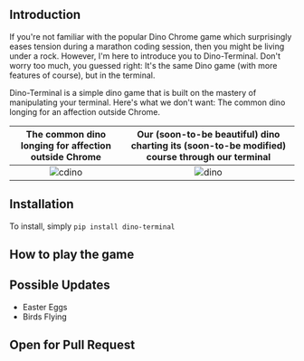 ## Introduction

If you're not familiar with the popular Dino Chrome game which surprisingly eases tension during a marathon coding session, then you might be living under a rock. However, I'm here to introduce you to Dino-Terminal. Don't worry too much, you guessed right: It's the same Dino game (with more features of course), but in the terminal. 

Dino-Terminal is a simple dino game that is built on the mastery of manipulating your terminal.
Here's what we don't want: The common dino longing for an affection outside Chrome.

The common dino longing for affection outside Chrome | Our (soon-to-be beautiful) dino charting its (soon-to-be modified) course through our terminal
:--------------------:|:-------------------------:
![cdino](https://github.com/nelsonifechukwu/dino-terminal/assets/44223263/1083a758-3b4f-4b84-b2a6-27dbd4a82335)  |  ![dino](https://github.com/nelsonifechukwu/dino-terminal/assets/44223263/4c0001bd-9263-4c53-bb75-b3b88b65aeb1)









## Installation
To install, simply ```pip install dino-terminal``` 

## How to play the game

## Possible Updates
- Easter Eggs
- Birds Flying

## Open for Pull Request
